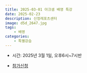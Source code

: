 ```yaml
---
title: 2025-03-01 아크샘 배영 특강
date: 2025-02-23
description: 신정레포츠센터
image: d5d_2647.jpg
tags:
    - 배영
categories:
    - 특별강습
---
```


* 시간: 2025년 3월 1일, 오후6시~7시반

- [참가신청](https://band.us/band/93484357/post/253)